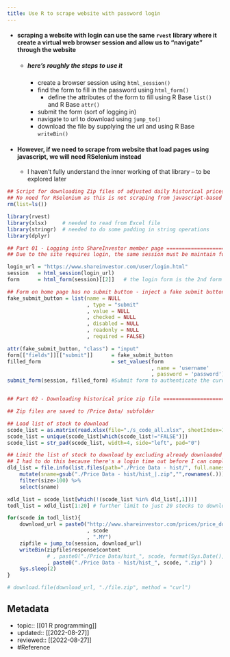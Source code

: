 ```yaml
---
title: Use R to scrape website with password login
---
```


- #### scraping a website with login can use the same `rvest` library where it create a virtual web browser session and allow us to “navigate” through the website
	- ##### here’s roughly the steps to use it
		- create a browser session using `html_session()`
		- find the form to fill in the password using `html_form()`
			- define the attributes of the form to fill using R Base `list()` and R Base `attr()`
		- submit the form (sort of logging in)
		- navigate to url to download using `jump_to()`
		- download the file by supplying the url and using R Base `writeBin()`
- #### However, if we need to scrape from website that load pages using javascript, we will need RSelenium instead
	- I haven’t fully understand the inner working of that library – to be explored later

```r
## Script for downloading Zip files of adjusted daily historical prices from ShareInvestor website
## No need for RSelenium as this is not scraping from javascript-based webpage
rm(list=ls())

library(rvest)
library(xlsx)     # needed to read from Excel file
library(stringr)  # needed to do some padding in string operations
library(dplyr)

## Part 01 - Logging into ShareInvestor member page ================================================
## Due to the site requires login, the same session must be maintain for downloading files

login_url = "https://www.shareinvestor.com/user/login.html"
session   = html_session(login_url)
form      = html_form(session)[[2]]   # the login form is the 2nd form of the page/url

## Form on home page has no submit button - inject a fake submit button or else rvest cannot submit.
fake_submit_button = list(name = NULL
						  , type = "submit"
						  , value = NULL
						  , checked = NULL
						  , disabled = NULL
						  , readonly = NULL
						  , required = FALSE)

attr(fake_submit_button, "class") = "input"
form[["fields"]][["submit"]]      = fake_submit_button
filled_form                       = set_values(form
											   , name = 'username'
											   , password = 'password')
submit_form(session, filled_form) #Submit form to authenticate the current session


## Part 02 - Downloading historical price zip file =================================================

## Zip files are saved to /Price Data/ subfolder

## Load list of stock to download
scode_list = as.matrix(read.xlsx(file="./s_code_all.xlsx", sheetIndex=1, startRow=1)[,3])
scode_list = unique(scode_list[which(scode_list!="FALSE")])
scode_list = str_pad(scode_list, width=4, side="left", pad="0")

## Limit the list of stock to download by excluding already downloaded file (based on size)
## I had to do this because there's a login time out before I can complete all downloads
dld_list = file.info(list.files(path="./Price Data - hist/", full.names=TRUE)) %>%
	mutate(sname=gsub("./Price Data - hist/hist_|.zip","",rownames(.))) %>%
	filter(size>100) %>%
	select(sname)

xdld_list = scode_list[which(!(scode_list %in% dld_list[,1]))]
todl_list = xdld_list[1:20] # further limit to just 20 stocks to download

for(scode in todl_list){
	download_url = paste0("http://www.shareinvestor.com/prices/price_download_zip_file.zip?type=historical&counter="
						  , scode
						  , ".MY")
	zipfile = jump_to(session, download_url)
	writeBin(zipfile$response$content
			 # , paste0("./Price Data/hist_", scode, format(Sys.Date(), "_%Y%m%d"), ".zip") )
			 , paste0("./Price Data - hist/hist_", scode, ".zip") )
	Sys.sleep(2)
}

# download.file(download_url, "./file.zip", method = "curl")
```

## Metadata
- topic:: [[01 R programming]]
- updated:: [[2022-08-27]]
- reviewed:: [[2022-08-27]]
- #Reference 

